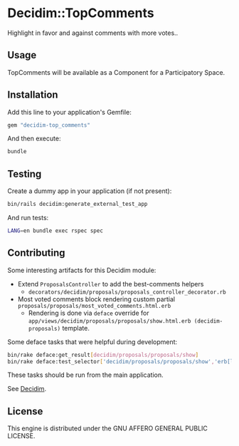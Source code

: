 # Decidim::TopComments

Highlight in favor and against comments with more votes..

## Usage

TopComments will be available as a Component for a Participatory
Space.

## Installation

Add this line to your application's Gemfile:

```ruby
gem "decidim-top_comments"
```

And then execute:

```bash
bundle
```

## Testing

Create a dummy app in your application (if not present):

```bash
bin/rails decidim:generate_external_test_app
```

And run tests:

```bash
LANG=en bundle exec rspec spec
```

## Contributing

Some interesting artifacts for this Decidim module:

* Extend `ProposalsController` to add the best-comments helpers
  * `decorators/decidim/proposals/proposals_controller_decorator.rb`
* Most voted comments block rendering custom partial `proposals/proposals/most_voted_comments.html.erb`
  * Rendering is done via `deface` override for `app/views/decidim/proposals/proposals/show.html.erb (decidim-proposals)` template.

Some deface tasks that were helpful during development:

```bash
bin/rake deface:get_result[decidim/proposals/proposals/show]
bin/rake deface:test_selector['decidim/proposals/proposals/show','erb[loud]:root:last-child']
```

These tasks should be run from the main application.

See [Decidim](https://github.com/decidim/decidim).

## License

This engine is distributed under the GNU AFFERO GENERAL PUBLIC LICENSE.
